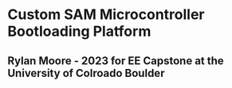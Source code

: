 # Custom SAM Microcontroller Bootloading Platform
## Rylan Moore - 2023 for EE Capstone at the University of Colroado Boulder